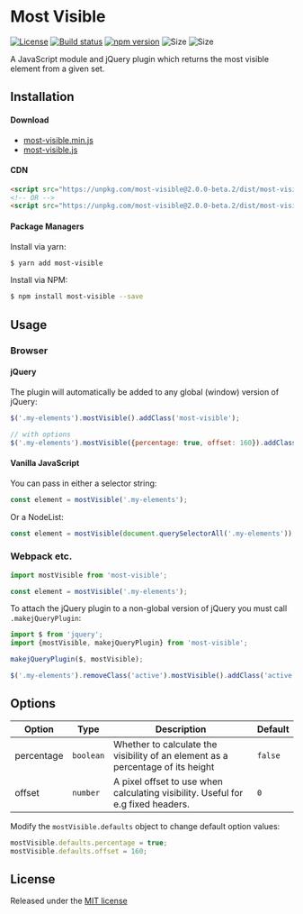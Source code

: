 # Most Visible

[![License](https://img.shields.io/npm/l/most-visible)](https://github.com/andyexeter/most-visible/blob/master/LICENSE)
[![Build status](https://github.com/andyexeter/most-visible/actions/workflows/build.yaml/badge.svg)](https://github.com/andyexeter/most-visible/actions/workflows/build.yaml)
[![npm version](https://img.shields.io/npm/v/most-visible.svg)](https://www.npmjs.com/package/most-visible)
![Size](https://img.shields.io/bundlephobia/min/most-visible)
![Size](https://img.shields.io/bundlephobia/minzip/most-visible)

A JavaScript module and jQuery plugin which returns the most visible element from a given set.

## Installation

#### Download
* [most-visible.min.js](https://unpkg.com/most-visible@2.0.0-beta.2/dist/most-visible.min.js)
* [most-visible.js](https://unpkg.com/most-visible@2.0.0-beta.2/dist/most-visible.js)

#### CDN
```html
<script src="https://unpkg.com/most-visible@2.0.0-beta.2/dist/most-visible.min.js"></script>
<!-- OR -->
<script src="https://unpkg.com/most-visible@2.0.0-beta.2/dist/most-visible.js"></script>
```

#### Package Managers
Install via yarn:
```sh
$ yarn add most-visible
```

Install via NPM:
```sh
$ npm install most-visible --save
```

## Usage

### Browser

#### jQuery

The plugin will automatically be added to any global (window) version of jQuery:

```js
$('.my-elements').mostVisible().addClass('most-visible');

// with options
$('.my-elements').mostVisible({percentage: true, offset: 160}).addClass('most-visible');
```

#### Vanilla JavaScript

You can pass in either a selector string:
```js
const element = mostVisible('.my-elements');
```

Or a NodeList:
```js
const element = mostVisible(document.querySelectorAll('.my-elements'));
```

### Webpack etc.

```js
import mostVisible from 'most-visible';

const element = mostVisible('.my-elements');
```

To attach the jQuery plugin to a non-global version of jQuery you must call `.makejQueryPlugin`:

```js
import $ from 'jquery';
import {mostVisible, makejQueryPlugin} from 'most-visible';

makejQueryPlugin($, mostVisible);

$('.my-elements').removeClass('active').mostVisible().addClass('active');
```

## Options
| Option         | Type               | Description                                                                                  | Default           |
|----------------|--------------------|----------------------------------------------------------------------------------------------|-------------------|
| percentage     | `boolean`          | Whether to calculate the visibility of an element as a percentage of its height              | `false`           |                                                                     | `''`              |
| offset         | `number`           | A pixel offset to use when calculating visibility. Useful for e.g fixed headers.             | `0`               |

Modify the `mostVisible.defaults` object to change default option values:

```js
mostVisible.defaults.percentage = true;
mostVisible.defaults.offset = 160;
```

## License

Released under the [MIT license](LICENSE)
